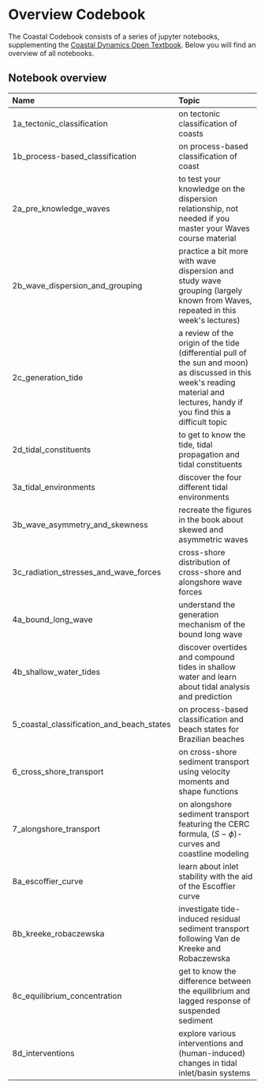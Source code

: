 Overview Codebook
=======================

The Coastal Codebook consists of a series of jupyter notebooks, supplementing the [Coastal Dynamics Open Textbook](https://books.open.tudelft.nl/home/catalog/book/202). Below you will find an overview of all notebooks.

## Notebook overview

Name      | Topic |
| :---        |    :----   |
| 1a_tectonic_classification | on tectonic classification of coasts
| 1b_process-based_classification | on process-based classification of coast
| 2a_pre_knowledge_waves |  to test your knowledge on the dispersion relationship, not needed if you master your Waves course material
| 2b_wave_dispersion_and_grouping | practice a bit more with wave dispersion and study wave grouping (largely known from Waves, repeated in this week's lectures)
| 2c_generation_tide |  a review of the origin of the tide (differential pull of the sun and moon) as discussed in this week's reading material and lectures, handy if you find this a difficult topic
| 2d_tidal_constituents |  to get to know the tide, tidal propagation and tidal constituents
| 3a_tidal_environments |  discover the four different tidal environments
| 3b_wave_asymmetry_and_skewness |  recreate the figures in the book about skewed and asymmetric waves
|  3c_radiation_stresses_and_wave_forces |  cross-shore distribution of cross-shore and alongshore wave forces
| 4a_bound_long_wave |  understand the generation mechanism of the bound long wave
| 4b_shallow_water_tides |  discover overtides and compound tides in shallow water and learn about tidal analysis and prediction
| 5_coastal_classification_and_beach_states |  on process-based classification and beach states for Brazilian beaches
| 6_cross_shore_transport |  on cross-shore sediment transport using velocity moments and shape functions
| 7_alongshore_transport |  on alongshore sediment transport featuring the CERC formula, $(S-\phi)$-curves and coastline modeling
| 8a_escoffier_curve | learn about inlet stability with the aid of the Escoffier curve
| 8b_kreeke_robaczewska |  investigate tide-induced residual sediment transport following Van de Kreeke and Robaczewska
| 8c_equilibrium_concentration |  get to know the difference between the equilibrium and lagged response of suspended sediment
| 8d_interventions |  explore various interventions and (human-induced) changes in tidal inlet/basin systems
